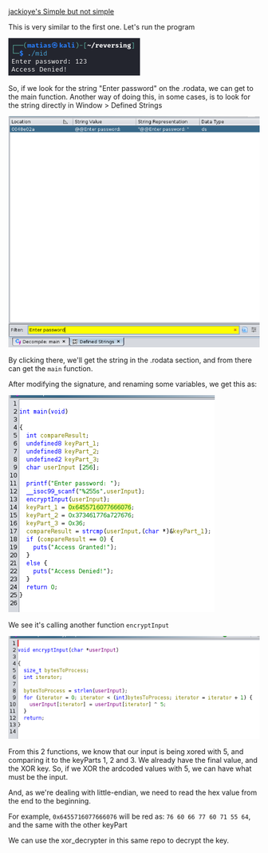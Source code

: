 [jackioye's Simple but not simple](https://crackmes.one/crackme/6603c10ccddae72ae250bcd6)

This is very similar to the first one. Let's run the program

![output](img/crackme_3_1.png)

So, if we look for the string "Enter password" on the .rodata, we can get to the main function.
Another way of doing this, in some cases, is to look for the string directly in Window > Defined Strings

![string](img/crackme_3_2.png)

By clicking there, we'll get the string in the .rodata section, and from there can get the `main` function.

After modifying the signature, and renaming some variables, we get this as:

![main](img/crackme_3_3.png)

We see it's calling another function `encryptInput`

![encrypt](img/crackme_3_4.png)

From this 2 functions, we know that our input is being xored with 5, and comparing it to the keyParts 1, 2 and 3. 
We already have the final value, and the XOR key. So, if we XOR the ardcoded values with 5, we can have what must be the input.

And, as we're dealing with little-endian, we need to read the hex value from the end to the beginning. 

For example, `0x6455716077666076` will be red as: `76 60 66 77 60 71 55 64`, and the same with the other keyPart

We can use the xor_decrypter in this same repo to decrypt the key. 
